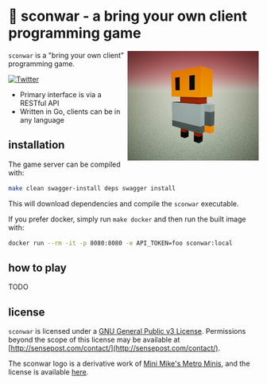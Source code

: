 # 👾 sconwar - a bring your own client programming game

<img align="right" src="./images/logo.png" height="220" alt="objection">

`sconwar` is a "bring your own client" programming game.

[![Twitter](https://img.shields.io/badge/twitter-%40leonjza-blue.svg)](https://twitter.com/leonjza)

- Primary interface is via a RESTful API
- Written in Go, clients can be in any language

## installation

The game server can be compiled with:

```bash
make clean swagger-install deps swagger install
```

This will download dependencies and compile the `sconwar` executable.

If you prefer docker, simply run `make docker` and then run the built image with:

```bash
docker run --rm -it -p 8080:8080 -e API_TOKEN=foo sconwar:local
```

## how to play

TODO

## license

`sconwar` is licensed under a [GNU General Public v3 License](https://www.gnu.org/licenses/gpl-3.0.en.html). Permissions beyond the scope of this license may be available at [http://sensepost.com/contact/](http://sensepost.com/contact/).

The sconwar logo is a derivative work of [Mini Mike's Metro Minis](https://github.com/mikelovesrobots/mmmm), and the license is available [here](https://github.com/mikelovesrobots/mmmm/blob/master/LICENSE).
